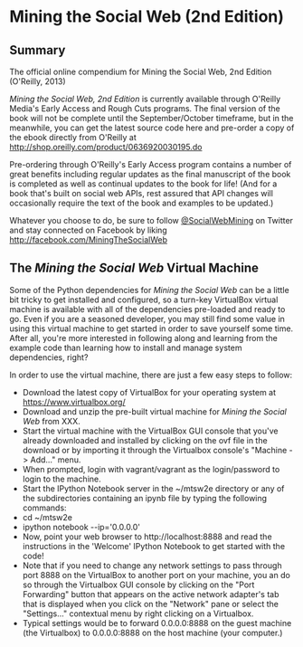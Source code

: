 Mining the Social Web (2nd Edition)
=================================

## Summary

The official online compendium for Mining the Social Web, 2nd Edition (O'Reilly, 2013)

_Mining the Social Web, 2nd Edition_ is currently available through O'Reilly Media's Early Access and Rough Cuts programs. The final version of the book will not be complete until the September/October timeframe, but in the meanwhile, you can get the latest source code here and pre-order a copy of the ebook directly from O'Reilly at http://shop.oreilly.com/product/0636920030195.do 

Pre-ordering through O'Reilly's Early Access program contains a number of great benefits including regular updates as the final manuscript of the book is completed as well as continual updates to the book for life! (And for a book that's built on social web APIs, rest assured that API changes will occasionally require the text of the book and examples to be updated.)

Whatever you choose to do, be sure to follow [@SocialWebMining](http://twitter.com/socialwebmining) on Twitter and stay connected on Facebook by liking http://facebook.com/MiningTheSocialWeb

## The _Mining the Social Web_ Virtual Machine

Some of the Python dependencies for _Mining the Social Web_ can be a little bit tricky to get installed and configured, so a turn-key VirtualBox virtual machine is available with all of the dependencies pre-loaded and ready to go. Even if you are a seasoned developer, you may still find some value in using this virtual machine to get started in order to save yourself some time. After all, you're more interested in following along and learning from the example code than learning how to install and manage system dependencies, right?

In order to use the virtual machine, there are just a few easy steps to follow:

* Download the latest copy of VirtualBox for your operating system at https://www.virtualbox.org/
* Download and unzip the pre-built virtual machine for _Mining the Social Web_ from XXX.
* Start the virtual machine with the VirtualBox GUI console that you've already downloaded and installed by clicking on the ovf file in the download or by importing it through the Virtualbox console's "Machine -> Add..." menu.
 * When prompted, login with vagrant/vagrant as the login/password to login to the machine.
* Start the IPython Notebook server in the ~/mtsw2e directory or any of the subdirectories containing an ipynb file by typing the following commands: 
 * cd ~/mtsw2e
 * ipython notebook --ip='0.0.0.0'
* Now, point your web browser to http://localhost:8888 and read the instructions in the 'Welcome' IPython Notebook to get started with the code!
* Note that if you need to change any network settings to pass through port 8888 on the VirtualBox to another port on your machine, you an do so through the Virtualbox GUI console by clicking on the "Port Forwarding" button that appears on the active network adapter's tab that is displayed when you click on the "Network" pane or select the "Settings..." contextual menu by right clicking on a Virtualbox. 
 * Typical settings would be to forward 0.0.0.0:8888 on the guest machine (the Virtualbox) to 0.0.0.0:8888 on the host  machine (your computer.)

